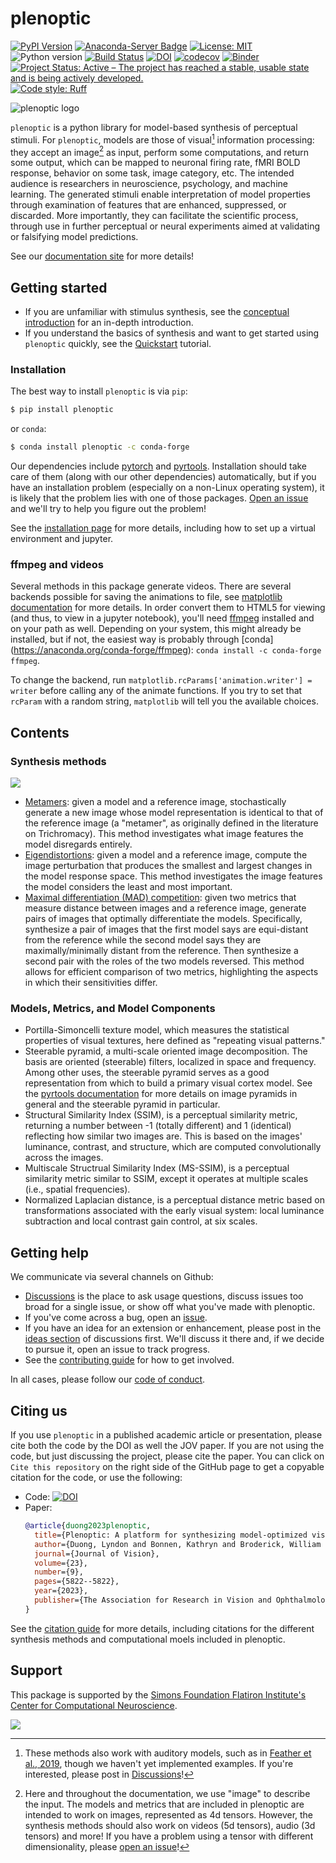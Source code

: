 # plenoptic

[![PyPI Version](https://img.shields.io/pypi/v/plenoptic.svg)](https://pypi.org/project/plenoptic/)
[![Anaconda-Server Badge](https://anaconda.org/conda-forge/plenoptic/badges/version.svg)](https://anaconda.org/conda-forge/plenoptic)
[![License: MIT](https://img.shields.io/badge/License-MIT-yellow.svg)](https://github.com/plenoptic-org/plenoptic/blob/main/LICENSE)
![Python version](https://img.shields.io/badge/python-3.10|3.11|3.12-blue.svg)
[![Build Status](https://github.com/plenoptic-org/plenoptic/workflows/build/badge.svg)](https://github.com/plenoptic-org/plenoptic/actions?query=workflow%3Abuild)
[![DOI](https://zenodo.org/badge/DOI/10.5281/zenodo.10151131.svg)](https://doi.org/10.5281/zenodo.10151131)
[![codecov](https://codecov.io/gh/plenoptic-org/plenoptic/branch/main/graph/badge.svg?token=EDtl5kqXKA)](https://codecov.io/gh/plenoptic-org/plenoptic)
[![Binder](https://mybinder.org/badge_logo.svg)](https://mybinder.org/v2/gh/plenoptic-org/plenoptic/1.2.0?filepath=examples)
[![Project Status: Active – The project has reached a stable, usable state and is being actively developed.](https://www.repostatus.org/badges/latest/active.svg)](https://www.repostatus.org/#active)
[![Code style: Ruff](https://img.shields.io/endpoint?url=https://raw.githubusercontent.com/astral-sh/ruff/main/assets/badge/format.json)](https://github.com/astral-sh/ruff)

<picture>
  <source media="(prefers-color-scheme: dark)" srcset="Plenoptic_Logo_CMYK_Full_DarkMode_Wide.svg">
  <source media="(prefers-color-scheme: light)" srcset="Plenoptic_Logo_CMYK_Full_Wide.svg">
  <img alt="plenoptic logo" src="Plenoptic_Logo_CMYK_Full_Wide.svg">
</picture>


`plenoptic` is a python library for model-based synthesis of perceptual stimuli.
For `plenoptic`, models are those of visual[^1] information processing: they
accept an image[^2] as input, perform some computations, and return some output,
which can be mapped to neuronal firing rate, fMRI BOLD response, behavior on
some task, image category, etc. The intended audience is researchers in
neuroscience, psychology, and machine learning. The generated stimuli enable
interpretation of model properties through examination of features that are
enhanced, suppressed, or discarded. More importantly, they can facilitate the
scientific process, through use in further perceptual or neural experiments
aimed at validating or falsifying model predictions.

See our [documentation site](https://docs.plenoptic.org) for more details!

## Getting started

-   If you are unfamiliar with stimulus synthesis, see the [conceptual
    introduction](https://docs.plenoptic.org/docs/branch/main/conceptual_intro.html)
    for an in-depth introduction.
-   If you understand the basics of synthesis and want to get started
    using `plenoptic` quickly, see the
    [Quickstart](examples/00_quickstart.ipynb) tutorial.

### Installation

The best way to install `plenoptic` is via `pip`:

``` bash
$ pip install plenoptic
```

or `conda`:

``` bash
$ conda install plenoptic -c conda-forge
```

Our dependencies include [pytorch](https://pytorch.org/) and
[pyrtools](https://pyrtools.readthedocs.io/en/latest/). Installation should take
care of them (along with our other dependencies) automatically, but if you have
an installation problem (especially on a non-Linux operating system), it is
likely that the problem lies with one of those packages. [Open an
issue](https://github.com/plenoptic-org/plenoptic/issues) and we'll
try to help you figure out the problem!

See the [installation
page](https://docs.plenoptic.org/docs/branch/main/install.html) for more details,
including how to set up a virtual environment and jupyter.

### ffmpeg and videos

Several methods in this package generate videos. There are several backends
possible for saving the animations to file, see [matplotlib
documentation](https://matplotlib.org/stable/api/animation_api.html#writer-classes)
for more details. In order convert them to HTML5 for viewing (and thus, to view
in a jupyter notebook), you'll need [ffmpeg](https://ffmpeg.org/download.html)
installed and on your path as well. Depending on your system, this might already
be installed, but if not, the easiest way is probably through [conda]
(https://anaconda.org/conda-forge/ffmpeg): `conda install -c conda-forge
ffmpeg`.

To change the backend, run `matplotlib.rcParams['animation.writer'] = writer`
before calling any of the animate functions. If you try to set that `rcParam`
with a random string, `matplotlib` will tell you the available choices.

## Contents

### Synthesis methods

![](docs/images/example_synth.svg)

-   [Metamers](examples/06_Metamer.ipynb): given a model and a reference image, stochastically generate a new image whose model representation is identical to that of the reference image (a "metamer", as originally defined in the literature on Trichromacy). This method investigates what image features the model disregards entirely.
-   [Eigendistortions](examples/02_Eigendistortions.ipynb): given a model and a reference image, compute the image perturbation that produces the smallest and largest changes in the model response space. This method investigates the image features the model considers the least and most important.
-   [Maximal differentiation (MAD) competition](examples/07_MAD_Competition.ipynb): given two metrics that measure distance between images and a reference image, generate pairs of images that optimally differentiate the models. Specifically, synthesize a pair of images that the first model says are equi-distant from the reference while the second model says they are maximally/minimally distant from the reference. Then synthesize a second pair with the roles of the two models reversed. This method allows for efficient comparison of two metrics, highlighting the aspects in which their sensitivities differ.


### Models, Metrics, and Model Components

-   Portilla-Simoncelli texture model, which measures the statistical properties of visual textures, here defined as "repeating visual patterns."
-   Steerable pyramid, a multi-scale oriented image decomposition. The basis are oriented (steerable) filters, localized in space and frequency. Among other uses, the steerable pyramid serves as a good representation from which to build a primary visual cortex model. See the [pyrtools documentation](https://pyrtools.readthedocs.io/en/latest/index.html) for more details on image pyramids in general and the steerable pyramid in particular.
-   Structural Similarity Index (SSIM), is a perceptual similarity metric, returning a number between -1 (totally different) and 1 (identical) reflecting how similar two images are. This is based on the images' luminance, contrast, and structure, which are computed convolutionally across the images.
-   Multiscale Structrual Similarity Index (MS-SSIM), is a perceptual similarity metric similar to SSIM, except it operates at multiple scales (i.e., spatial frequencies).
-   Normalized Laplacian distance, is a perceptual distance metric based on transformations associated with the early visual system: local luminance subtraction and local contrast gain control, at six scales.


## Getting help

We communicate via several channels on Github:

-   [Discussions](https://github.com/plenoptic-org/plenoptic/discussions)
    is the place to ask usage questions, discuss issues too broad for a
    single issue, or show off what you've made with plenoptic.
-   If you've come across a bug, open an
    [issue](https://github.com/plenoptic-org/plenoptic/issues).
-   If you have an idea for an extension or enhancement, please post in the
    [ideas
    section](https://github.com/plenoptic-org/plenoptic/discussions/categories/ideas)
    of discussions first. We'll discuss it there and, if we decide to pursue it,
    open an issue to track progress.
-   See the [contributing guide](CONTRIBUTING.md) for how to get involved.

In all cases, please follow our [code of conduct](CODE_OF_CONDUCT.md).

## Citing us

If you use `plenoptic` in a published academic article or presentation, please
cite both the code by the DOI as well the JOV paper. If you are not using the
code, but just discussing the project, please cite the paper. You can click on
`Cite this repository` on the right side of the GitHub page to get a copyable
citation for the code, or use the following:

- Code: [![DOI](https://zenodo.org/badge/DOI/10.5281/zenodo.10151131.svg)](https://doi.org/10.5281/zenodo.10151131)
- Paper:
  ``` bibtex
  @article{duong2023plenoptic,
    title={Plenoptic: A platform for synthesizing model-optimized visual stimuli},
    author={Duong, Lyndon and Bonnen, Kathryn and Broderick, William and Fiquet, Pierre-{\'E}tienne and Parthasarathy, Nikhil and Yerxa, Thomas and Zhao, Xinyuan and Simoncelli, Eero},
    journal={Journal of Vision},
    volume={23},
    number={9},
    pages={5822--5822},
    year={2023},
    publisher={The Association for Research in Vision and Ophthalmology}
  }
  ```

See the [citation
guide](https://docs.plenoptic.org/docs/branch/main/citation.html) for more
details, including citations for the different synthesis methods and
computational moels included in plenoptic.

## Support

This package is supported by the [Simons Foundation Flatiron Institute's Center
for Computational
Neuroscience](https://www.simonsfoundation.org/flatiron/center-for-computational-neuroscience/).

![](docs/images/CCN-logo-wText.png)

[^1]: These methods also work with auditory models, such as in [Feather et al., 2019](https://proceedings.neurips.cc/paper_files/paper/2019/hash/ac27b77292582bc293a51055bfc994ee-Abstract.html), though we haven't yet implemented examples. If you're interested, please post in [Discussions](https://github.com/plenoptic-org/plenoptic/discussions)!

[^2]: Here and throughout the documentation, we use "image" to describe the input. The models and metrics that are included in plenoptic are intended to work on images, represented as 4d tensors. However, the synthesis methods should also work on videos (5d tensors), audio (3d tensors) and more! If you have a problem using a tensor with different dimensionality, please [open an issue](https://github.com/plenoptic-org/plenoptic/issues/new?template=bug_report.md)!

